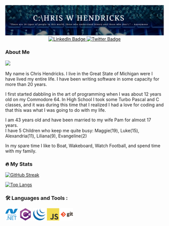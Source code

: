 

<div id="header" align="center">
  <img src="ProfileBanner.png" />  
</div>
<div id="badges" align="center">
  <a href="https://LinkedIn.com/ChrisWHendricks">
    <img src="https://img.shields.io/badge/ChrisWHendricks-blue?logo=linkedin&logoColor=white" alt="LinkedIn Badge"/>
  </a>  
  <a href="https://twitter.com/chriswhendricks">
    <img src="https://img.shields.io/twitter/url?style=social&url=http%3A%2F%2Ftwitter.com%2Fchriswhendricks" alt="Twitter Badge"/>
  </a>
</div>

### About Me 

<div id="header">
  <img src="https://chriswhendricks.com/wp-content/uploads/2019/09/20190618_134037212_iOS-e1568518614227.jpg" />  
</div>

My name is Chris Hendricks. I live in the Great State of Michigan were I have lived my entire life. I have been writing software in some capacity for more than 20 years.

I first started dabbling in the art of programming when I was about 12 years old on my Commodore 64. 
In High School I took some Turbo Pascal and C classes, and it was during this time that I realized I had a love for coding and that this was what I was going to do with my life.

I am 43 years old and have been married to my wife Pam for almost 17 years.  
I have 5 Children who keep me quite busy: Maggie(19), Luke(15), Alexandria(11), Liliana(9), Evangeline(2)

In my spare time I like to Boat, Wakeboard, Watch Football, and spend time with my family.


### 🔥 My Stats
[![GitHub Streak](https://streak-stats.demolab.com/?user=chriswhendricks&theme=dark&mode=weekly)](https://git.io/streak-stats)


[![Top Langs](https://github-readme-stats.vercel.app/api/top-langs/?username=ChrisWHendricks&layout=compact&theme=vision-friendly-dark)](https://github.com/anuraghazra/github-readme-stats)

### :hammer_and_wrench: Languages and Tools :  

<div style="color: red;">
   <img src="https://github.com/devicons/devicon/blob/master/icons/dot-net/dot-net-plain-wordmark.svg" color="white"  title=".NET" **alt=".NET" width="40" height="40"/>
   <img src="https://github.com/devicons/devicon/blob/master/icons/csharp/csharp-original.svg" title="C#" **alt="CSHARP" width="40" height="40"/>
   <img src="https://github.com/devicons/devicon/blob/master/icons/jquery/jquery-original.svg" title="C#" **alt="CSHARP" width="40" height="40"/>
   <img src="https://github.com/devicons/devicon/blob/master/icons/javascript/javascript-original.svg" title="Java Script" **alt="JS" width="40" height="40"/>
   <img src="https://github.com/devicons/devicon/blob/master/icons/git/git-original-wordmark.svg" title="Git" **alt="Git" width="40" height="40"/>
  
 
</div>
